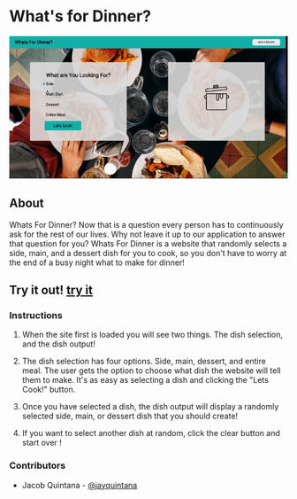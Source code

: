 # What's for Dinner?

![App Demo](https://github.com/Jayquintana/whats-for-dinner/blob/main/assets/whats%20for%20din%20gif.gif)

## About
Whats For Dinner? Now that is a question every person has to continuously ask for the rest of our lives. Why not leave it up to our application to answer that question for you? Whats For Dinner is a website that randomly selects a side, main, and a dessert dish for you to cook, so you don't have to worry at the end of a busy night what to make for dinner!

## Try it out! [try it](https://jayquintana.github.io/whats-for-dinner/)

### Instructions

1. When the site first is loaded you will see two things. The dish selection, and the dish output!

2. The dish selection has four options. Side, main, dessert, and entire meal. The user gets the option to choose what dish the website will tell them to make. It's as easy as selecting a dish and clicking the "Lets Cook!" button.

3. Once you have selected a dish, the dish output will display a randomly selected side, main, or dessert dish that you should create!

4. If you want to select another dish at random, click the clear button and start over !

### Contributors
- Jacob Quintana - [@jayquintana](https://github.com/Jayquintana)
